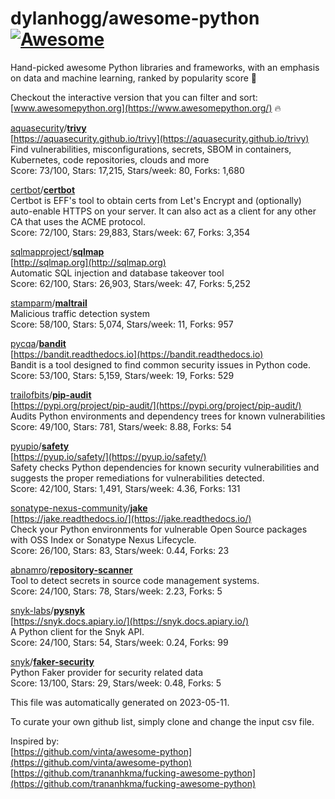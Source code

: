 # dylanhogg/awesome-python  [![Awesome](https://awesome.re/badge.svg)](https://awesome.re)  

Hand-picked awesome Python libraries and frameworks, 
with an emphasis on data and machine learning, ranked by popularity score 🐍  

Checkout the interactive version that you can filter and sort: 
[www.awesomepython.org](https://www.awesomepython.org/) 🔥  


<a href="https://github.com/aquasecurity)">aquasecurity</a>/<b><a href="https://github.com/aquasecurity/trivy">trivy</a></b>  
[https://aquasecurity.github.io/trivy](https://aquasecurity.github.io/trivy)  
Find vulnerabilities, misconfigurations, secrets, SBOM in containers, Kubernetes, code repositories, clouds and more  
Score: 73/100, Stars: 17,215, Stars/week: 80, Forks: 1,680  


<a href="https://github.com/certbot)">certbot</a>/<b><a href="https://github.com/certbot/certbot">certbot</a></b>  
Certbot is EFF's tool to obtain certs from Let's Encrypt and (optionally) auto-enable HTTPS on your server.  It can also act as a client for any other CA that uses the ACME protocol.  
Score: 72/100, Stars: 29,883, Stars/week: 67, Forks: 3,354  


<a href="https://github.com/sqlmapproject)">sqlmapproject</a>/<b><a href="https://github.com/sqlmapproject/sqlmap">sqlmap</a></b>  
[http://sqlmap.org](http://sqlmap.org)  
Automatic SQL injection and database takeover tool  
Score: 62/100, Stars: 26,903, Stars/week: 47, Forks: 5,252  


<a href="https://github.com/stamparm)">stamparm</a>/<b><a href="https://github.com/stamparm/maltrail">maltrail</a></b>  
Malicious traffic detection system  
Score: 58/100, Stars: 5,074, Stars/week: 11, Forks: 957  


<a href="https://github.com/pycqa)">pycqa</a>/<b><a href="https://github.com/pycqa/bandit">bandit</a></b>  
[https://bandit.readthedocs.io](https://bandit.readthedocs.io)  
Bandit is a tool designed to find common security issues in Python code.  
Score: 53/100, Stars: 5,159, Stars/week: 19, Forks: 529  


<a href="https://github.com/trailofbits)">trailofbits</a>/<b><a href="https://github.com/trailofbits/pip-audit">pip-audit</a></b>  
[https://pypi.org/project/pip-audit/](https://pypi.org/project/pip-audit/)  
Audits Python environments and dependency trees for known vulnerabilities  
Score: 49/100, Stars: 781, Stars/week: 8.88, Forks: 54  


<a href="https://github.com/pyupio)">pyupio</a>/<b><a href="https://github.com/pyupio/safety">safety</a></b>  
[https://pyup.io/safety/](https://pyup.io/safety/)  
Safety checks Python dependencies for known security vulnerabilities and suggests the proper remediations for vulnerabilities detected.  
Score: 42/100, Stars: 1,491, Stars/week: 4.36, Forks: 131  


<a href="https://github.com/sonatype-nexus-community)">sonatype-nexus-community</a>/<b><a href="https://github.com/sonatype-nexus-community/jake">jake</a></b>  
[https://jake.readthedocs.io/](https://jake.readthedocs.io/)  
Check your Python environments for vulnerable Open Source packages with OSS Index or Sonatype Nexus Lifecycle.  
Score: 26/100, Stars: 83, Stars/week: 0.44, Forks: 23  


<a href="https://github.com/abnamro)">abnamro</a>/<b><a href="https://github.com/abnamro/repository-scanner">repository-scanner</a></b>  
Tool to detect secrets in source code management systems.  
Score: 24/100, Stars: 78, Stars/week: 2.23, Forks: 5  


<a href="https://github.com/snyk-labs)">snyk-labs</a>/<b><a href="https://github.com/snyk-labs/pysnyk">pysnyk</a></b>  
[https://snyk.docs.apiary.io/](https://snyk.docs.apiary.io/)  
A Python client for the Snyk API.  
Score: 24/100, Stars: 54, Stars/week: 0.24, Forks: 99  


<a href="https://github.com/snyk)">snyk</a>/<b><a href="https://github.com/snyk/faker-security">faker-security</a></b>  
Python Faker provider for security related data  
Score: 13/100, Stars: 29, Stars/week: 0.48, Forks: 5  


This file was automatically generated on 2023-05-11.  

To curate your own github list, simply clone and change the input csv file.  

Inspired by:  
[https://github.com/vinta/awesome-python](https://github.com/vinta/awesome-python)  
[https://github.com/trananhkma/fucking-awesome-python](https://github.com/trananhkma/fucking-awesome-python)  